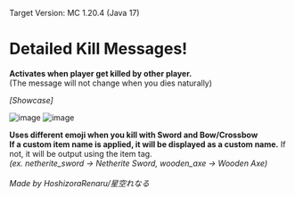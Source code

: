 Target Version: MC 1.20.4 (Java 17)

# Detailed Kill Messages!

**Activates when player get killed by other player.<br/>**
(The message will not change when you dies naturally)

_[Showcase]_

![image](https://github.com/user-attachments/assets/c83fd39c-a6fb-43d8-9002-f79387d1a0bf)
![image](https://github.com/user-attachments/assets/2f8cb55c-bb22-46a8-b540-db498111b805)

**Uses different emoji when you kill with Sword and Bow/Crossbow<br/>**
**If a custom item name is applied, it will be displayed as a custom name.** If not, it will be output using the item tag.<br/>
_(ex. netherite_sword → Netherite Sword, wooden_axe → Wooden Axe)_
<br/>
<br/>
_Made by HoshizoraRenaru/星空れなる_
